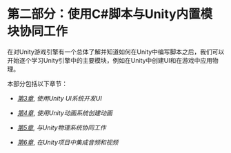 # 第二部分：使用C#脚本与Unity内置模块协同工作

在对Unity游戏引擎有一个总体了解并知道如何在Unity中编写脚本之后，我们可以开始逐个学习Unity引擎中的主要模块，例如在Unity中创建UI和在游戏中应用物理。 

本部分包括以下章节：

+   [*第3章*](B17146_03_Final_ASB_ePub.xhtml#_idTextAnchor046), *使用Unity UI系统开发UI*

+   [*第4章*](B17146_04_Final_ASB_ePub.xhtml#_idTextAnchor062), *使用Unity动画系统创建动画*

+   [*第5章*](B17146_05_Final_ASB_ePub.xhtml#_idTextAnchor078), *与Unity物理系统协同工作*

+   [*第6章*](B17146_06_Final_ASB_ePub.xhtml#_idTextAnchor095), *在Unity项目中集成音频和视频*
